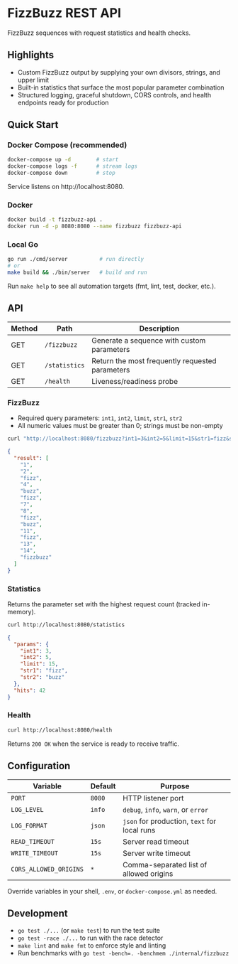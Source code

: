 # FizzBuzz REST API

FizzBuzz sequences with request statistics and health checks.

## Highlights

- Custom FizzBuzz output by supplying your own divisors, strings, and upper limit
- Built-in statistics that surface the most popular parameter combination
- Structured logging, graceful shutdown, CORS controls, and health endpoints ready for production

## Quick Start

### Docker Compose (recommended)

```bash
docker-compose up -d        # start
docker-compose logs -f      # stream logs
docker-compose down         # stop
```

Service listens on http://localhost:8080.

### Docker

```bash
docker build -t fizzbuzz-api .
docker run -d -p 8080:8080 --name fizzbuzz fizzbuzz-api
```

### Local Go

```bash
go run ./cmd/server          # run directly
# or
make build && ./bin/server   # build and run
```

Run `make help` to see all automation targets (fmt, lint, test, docker, etc.).

## API

| Method | Path          | Description                                     |
| ------ | ------------- | ----------------------------------------------- |
| GET    | `/fizzbuzz`   | Generate a sequence with custom parameters      |
| GET    | `/statistics` | Return the most frequently requested parameters |
| GET    | `/health`     | Liveness/readiness probe                        |

### FizzBuzz

- Required query parameters: `int1`, `int2`, `limit`, `str1`, `str2`
- All numeric values must be greater than 0; strings must be non-empty

```bash
curl "http://localhost:8080/fizzbuzz?int1=3&int2=5&limit=15&str1=fizz&str2=buzz"
```

```json
{
  "result": [
    "1",
    "2",
    "fizz",
    "4",
    "buzz",
    "fizz",
    "7",
    "8",
    "fizz",
    "buzz",
    "11",
    "fizz",
    "13",
    "14",
    "fizzbuzz"
  ]
}
```

### Statistics

Returns the parameter set with the highest request count (tracked in-memory).

```bash
curl http://localhost:8080/statistics
```

```json
{
  "params": {
    "int1": 3,
    "int2": 5,
    "limit": 15,
    "str1": "fizz",
    "str2": "buzz"
  },
  "hits": 42
}
```

### Health

```bash
curl http://localhost:8080/health
```

Returns `200 OK` when the service is ready to receive traffic.

## Configuration

| Variable               | Default | Purpose                                      |
| ---------------------- | ------- | -------------------------------------------- |
| `PORT`                 | `8080`  | HTTP listener port                           |
| `LOG_LEVEL`            | `info`  | `debug`, `info`, `warn`, or `error`          |
| `LOG_FORMAT`           | `json`  | `json` for production, `text` for local runs |
| `READ_TIMEOUT`         | `15s`   | Server read timeout                          |
| `WRITE_TIMEOUT`        | `15s`   | Server write timeout                         |
| `CORS_ALLOWED_ORIGINS` | `*`     | Comma-separated list of allowed origins      |

Override variables in your shell, `.env`, or `docker-compose.yml` as needed.

## Development

- `go test ./...` (or `make test`) to run the test suite
- `go test -race ./...` to run with the race detector
- `make lint` and `make fmt` to enforce style and linting
- Run benchmarks with `go test -bench=. -benchmem ./internal/fizzbuzz`
